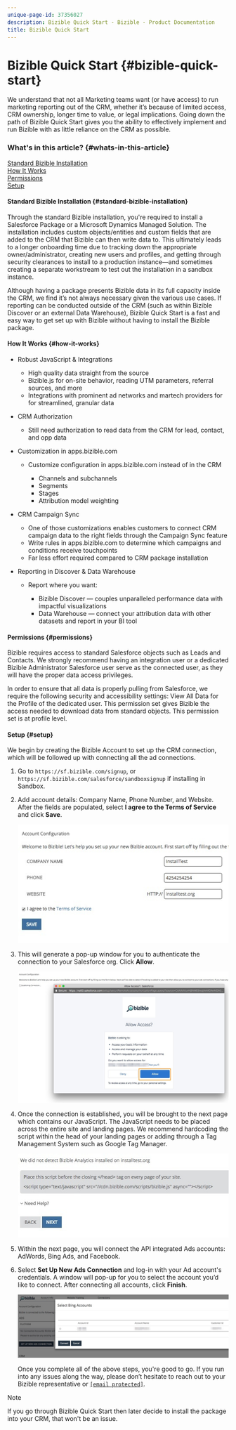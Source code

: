```yaml
---
unique-page-id: 37356027
description: Bizible Quick Start - Bizible - Product Documentation
title: Bizible Quick Start
---
```


# Bizible Quick Start {#bizible-quick-start}

We understand that not all Marketing teams want (or have access) to run marketing reporting out of the CRM, whether it’s because of limited access, CRM ownership, longer time to value, or legal implications. Going down the path of Bizible Quick Start gives you the ability to effectively implement and run Bizible with as little reliance on the CRM as possible.

### What's in this article? {#whats-in-this-article}

[Standard Bizible Installation](#standard-bizible-installation)  
[How It Works](#how-it-works)  
[Permissions](#permissions)  
[Setup](#setup)

#### Standard Bizible Installation {#standard-bizible-installation}

Through the standard Bizible installation, you're required to install a Salesforce Package or a Microsoft Dynamics Managed Solution. The installation includes custom objects/entities and custom fields that are added to the CRM that Bizible can then write data to. This ultimately leads to a longer onboarding time due to tracking down the appropriate owner/administrator, creating new users and profiles, and getting through security clearances to install to a production instance—and sometimes creating a separate workstream to test out the installation in a sandbox instance.

Although having a package presents Bizible data in its full capacity inside the CRM, we find it’s not always necessary given the various use cases. If reporting can be conducted outside of the CRM (such as within Bizible Discover or an external Data Warehouse), Bizible Quick Start is a fast and easy way to get set up with Bizible without having to install the Bizible package.

#### How It Works {#how-it-works}

* Robust JavaScript & Integrations

    * High quality data straight from the source
    * Bizible.js for on-site behavior, reading UTM parameters, referral sources, and more
    * Integrations with prominent ad networks and martech providers for for streamlined, granular data

* CRM Authorization

    * Still need authorization to read data from the CRM for lead, contact, and opp data

* Customization in apps.bizible.com

    * Customize configuration in apps.bizible.com instead of in the CRM

        * Channels and subchannels
        * Segments
        * Stages
        * Attribution model weighting

* CRM Campaign Sync

    * One of those customizations enables customers to connect CRM campaign data to the right fields through the Campaign Sync feature
    * Write rules in apps.bizible.com to determine which campaigns and conditions receive touchpoints
    * Far less effort required compared to CRM package installation

* Reporting in Discover & Data Warehouse

    * Report where you want:

        * Bizible Discover — couples unparalleled performance data with impactful visualizations
        * Data Warehouse — connect your attribution data with other datasets and report in your BI tool

#### Permissions {#permissions}

Bizible requires access to standard Salesforce objects such as Leads and Contacts. We strongly recommend having an integration user or a dedicated Bizible Administrator Salesforce user serve as the connected user, as they will have the proper data access privileges.

In order to ensure that all data is properly pulling from Salesforce, we require the following security and accessibility settings: View All Data for the Profile of the dedicated user. This permission set gives Bizible the access needed to download data from standard objects. This permission set is at profile level.

#### Setup {#setup}

We begin by creating the Bizible Account to set up the CRM connection, which will be followed up with connecting all the ad connections.

1. Go to `https://sf.bizible.com/signup`, or `https://sf.bizible.com/salesforce/sandboxsignup` if installing in Sandbox.
1. Add account details: Company Name, Phone Number, and Website. After the fields are populated, select **I agree to the Terms of Service** and click **Save**.

   ![](assets/one.png)

1. This will generate a pop-up window for you to authenticate the connection to your Salesforce org. Click **Allow**.

   ![](assets/two.png)

1. Once the connection is established, you will be brought to the next page which contains our JavaScript. The JavaScript needs to be placed across the entire site and landing pages. We recommend hardcoding the script within the head of your landing pages or adding through a Tag Management System such as Google Tag Manager.

   ![](assets/three.png)

1. Within the next page, you will connect the API integrated Ads accounts: AdWords, Bing Ads, and Facebook.
1. Select **Set Up New Ads Connection** and log-in with your Ad account's credentials. A window will pop-up for you to select the account you’d like to connect. After connecting all accounts, click **Finish**.

   ![](assets/four.png)

   Once you complete all of the above steps, you're good to go. If you run into any issues along the way, please don’t hesitate to reach out to your Bizible representative or [`[email protected]`](http://docs.marketo.com/cdn-cgi/l/email-protection#61121411110e13152103081b08030d044f020e0c).

>[!NOTE]
>
>If you go through Bizible Quick Start then later decide to install the package into your CRM, that won't be an issue.

